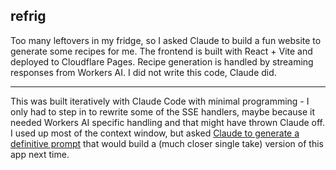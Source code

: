 ## refrig

Too many leftovers in my fridge, so I asked Claude to build a fun website to generate some recipes for me. The frontend is built with React + Vite and deployed to Cloudflare Pages. Recipe generation is handled by streaming responses from Workers AI. I did not write this code, Claude did.

----

This was built iteratively with Claude Code with minimal programming - I only had to step in to rewrite some of the SSE handlers, maybe because it needed Workers AI specific handling and that might have thrown Claude off. I used up most of the context window, but asked [Claude to generate a definitive prompt](prompt.md) that would build a (much closer single take) version of this app next time.